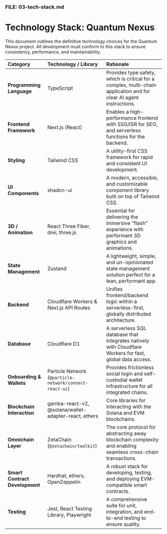 ### FILE: 03-tech-stack.md

# Technology Stack: Quantum Nexus

This document outlines the definitive technology choices for the Quantum Nexus project. All development must conform to this stack to ensure consistency, performance, and maintainability.

| Category                      | Technology / Library                                       | Rationale                                                                                                 |
| :---------------------------- | :--------------------------------------------------------- | :-------------------------------------------------------------------------------------------------------- |
| **Programming Language**      | TypeScript                                                 | Provides type safety, which is critical for a complex, multi-chain application and for clear AI agent instructions. |
| **Frontend Framework**        | Next.js (React)                                            | Enables a high-performance frontend with SSG/ISR for SEO, and serverless functions for the backend.      |
| **Styling**                   | Tailwind CSS                                               | A utility-first CSS framework for rapid and consistent UI development.                                    |
| **UI Components**             | shadcn-ui                                                  | A modern, accessible, and customizable component library built on top of Tailwind CSS.                    |
| **3D / Animation**            | React Three Fiber, drei, three.js                          | Essential for delivering the immersive "flash" experience with performant 3D graphics and animations.    |
| **State Management**          | Zustand                                                    | A lightweight, simple, and un-opinionated state management solution perfect for a lean, performant app.   |
| **Backend**                   | Cloudflare Workers & Next.js API Routes                    | Unifies frontend/backend logic within a serverless-first, globally distributed architecture.              |
| **Database**                  | Cloudflare D1                                              | A serverless SQL database that integrates natively with Cloudflare Workers for fast, global data access. |
| **Onboarding & Wallets**      | Particle Network (`@particle-network/connect-react-ui`)    | Provides frictionless social login and self-custodial wallet infrastructure for all integrated chains.    |
| **Blockchain Interaction**    | gamba-react-v2, @solana/wallet-adapter-react, ethers       | Core libraries for interacting with the Solana and EVM blockchains.                                       |
| **Omnichain Layer**           | ZetaChain (`@zetachain/toolkit`)                           | The core protocol for abstracting away blockchain complexity and enabling seamless cross-chain transactions.  |
| **Smart Contract Development**| Hardhat, ethers, OpenZeppelin                              | A robust stack for developing, testing, and deploying EVM-compatible smart contracts.                     |
| **Testing**                   | Jest, React Testing Library, Playwright                    | A comprehensive suite for unit, integration, and end-to-end testing to ensure quality.                   |
```
